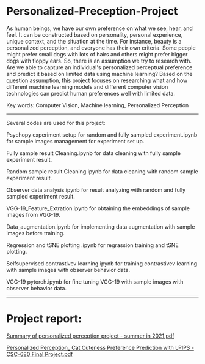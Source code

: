 # Personalized-Preception-Project

As human beings, we have our own preference on what we see, hear, and feel. It can be constructed based on personality, personal experience, unique context, and the situation at the time. For instance, beauty is a personalized  perception, and everyone has their own criteria. Some people might prefer small dogs with lots of hairs and others might prefer bigger dogs with floppy ears. So, there is an assumption we try to research with. Are we able to capture an individual's personalized perceptual preference and predict it based on limited data using machine learning? Based on the question assumption, this project focuses on researching what and how different machine learning models and different computer vision technologies can predict human preferences well with limited data. 

Key words: Computer Vision, Machine learning, Personalized Perception

----
Several codes are used for this project:

Psychopy experiment setup for random and fully sampled experiment.ipynb for sample images management for experiment set up.


Fully sample result Cleaning.ipynb for data cleaning with fully sample experiment result.


Random sample result Cleaning.ipynb for data cleaning with random sample experiment result.


Observer data analysis.ipynb for result analyzing with random and fully sampled experiment result.


VGG-19_Feature_Extration.ipynb for obtaining the embeddings of sample images from VGG-19.


Data_augmentation.ipynb for implementing data augmentation with sample images before training.


Regression and tSNE plotting .ipynb for regrassion training and tSNE plotting.


Selfsupervised contrastivev learning.ipynb for training contrastivev learning with sample images with observer behavior data.


VGG-19 pytorch.ipynb for fine tuning VGG-19 with sample images with observer behavior data.

----

# Project report:
[Summary of personalized perception project - summer in 2021.pdf](https://github.com/eddyliao-30/Personalized-Preception-Project/blob/main/Summary%20of%20personalized%20perception%20project%20-%20summer%20in%202021.pdf)

[Personalized Perception_ Cat Cuteness Preference Prediction with LPIPS  - CSC-680 Final Project.pdf](https://github.com/eddyliao-30/Personalized-Preception-Project/blob/main/Personalized%20Perception_%20Cat%20Cuteness%20Preference%20Prediction%20with%20LPIPS%20%20-%20CSC-680%20Final%20Project.pdf)
